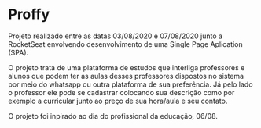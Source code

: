 # Proffy

Projeto realizado entre as datas 03/08/2020 e 07/08/2020 junto a RocketSeat envolvendo desenvolvimento de uma Single Page Aplication (SPA).

O projeto trata de uma plataforma de estudos que interliga professores e alunos que podem ter as aulas desses professores dispostos no sistema por meio do whatsapp ou outra plataforma de sua preferência. Já pelo lado o professor ele pode se cadastrar colocando sua descrição como por exemplo a curricular junto ao preço de sua hora/aula e seu contato.

O projeto foi inpirado ao dia do profissional da educação, 06/08.
